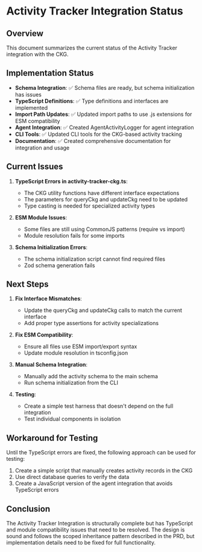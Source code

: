 # Activity Tracker Integration Status

## Overview

This document summarizes the current status of the Activity Tracker integration with the CKG.

## Implementation Status

- **Schema Integration**: ✅ Schema files are ready, but schema initialization has issues
- **TypeScript Definitions**: ✅ Type definitions and interfaces are implemented
- **Import Path Updates**: ✅ Updated import paths to use .js extensions for ESM compatibility
- **Agent Integration**: ✅ Created AgentActivityLogger for agent integration
- **CLI Tools**: ✅ Updated CLI tools for the CKG-based activity tracking
- **Documentation**: ✅ Created comprehensive documentation for integration and usage

## Current Issues

1. **TypeScript Errors in activity-tracker-ckg.ts**:
   - The CKG utility functions have different interface expectations
   - The parameters for queryCkg and updateCkg need to be updated
   - Type casting is needed for specialized activity types

2. **ESM Module Issues**:
   - Some files are still using CommonJS patterns (require vs import)
   - Module resolution fails for some imports

3. **Schema Initialization Errors**:
   - The schema initialization script cannot find required files
   - Zod schema generation fails

## Next Steps

1. **Fix Interface Mismatches**:
   - Update the queryCkg and updateCkg calls to match the current interface
   - Add proper type assertions for activity specializations

2. **Fix ESM Compatibility**:
   - Ensure all files use ESM import/export syntax
   - Update module resolution in tsconfig.json

3. **Manual Schema Integration**:
   - Manually add the activity schema to the main schema
   - Run schema initialization from the CLI

4. **Testing**:
   - Create a simple test harness that doesn't depend on the full integration
   - Test individual components in isolation

## Workaround for Testing

Until the TypeScript errors are fixed, the following approach can be used for testing:

1. Create a simple script that manually creates activity records in the CKG
2. Use direct database queries to verify the data
3. Create a JavaScript version of the agent integration that avoids TypeScript errors

## Conclusion

The Activity Tracker Integration is structurally complete but has TypeScript and module compatibility issues that need to be resolved. The design is sound and follows the scoped inheritance pattern described in the PRD, but implementation details need to be fixed for full functionality.
